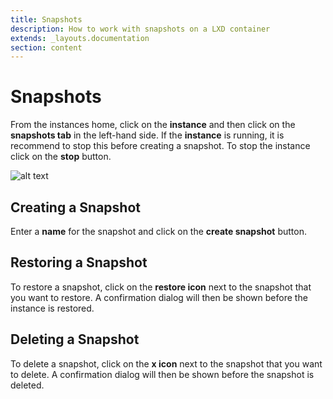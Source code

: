 ```yaml
---
title: Snapshots
description: How to work with snapshots on a LXD container
extends: _layouts.documentation
section: content
---
```

# Snapshots

From the instances home, click on the **instance** and then click on the **snapshots tab** in the left-hand side. If the **instance** is running, it is recommend to stop this before creating a snapshot. To stop the instance click on the **stop** button.

![alt text](/assets/img/nuber/instance-snapshots.png)

## Creating a Snapshot

Enter a **name** for the snapshot and click on the  **create snapshot** button.

## Restoring a Snapshot

To restore a snapshot, click on the **restore icon** next to the snapshot that you want to restore. A confirmation
dialog will then be shown before the instance is restored.

## Deleting a Snapshot

To delete a snapshot, click on the **x icon** next to the snapshot that you want to delete. A confirmation
dialog will then be shown before the snapshot is deleted.